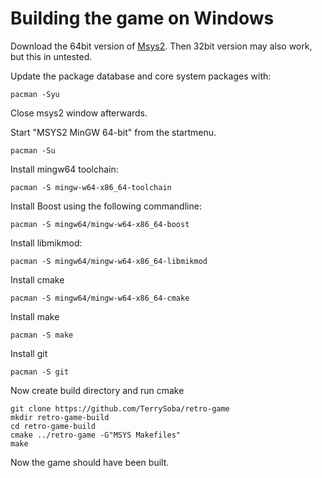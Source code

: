 # Building the game on Windows

Download the 64bit version of [Msys2](http://www.msys2.org/).
Then 32bit version may also work, but this in untested.

Update the package database and core system packages with:
```
pacman -Syu
```
Close msys2 window afterwards.

Start "MSYS2 MinGW 64-bit" from the startmenu.
```
pacman -Su
```

Install mingw64 toolchain:
```
pacman -S mingw-w64-x86_64-toolchain
```

Install Boost using the following commandline:
```
pacman -S mingw64/mingw-w64-x86_64-boost
```

Install libmikmod:
```
pacman -S mingw64/mingw-w64-x86_64-libmikmod
```

Install cmake
```
pacman -S mingw64/mingw-w64-x86_64-cmake
```

Install make
```
pacman -S make
```

Install git
```
pacman -S git
```

Now create build directory and run cmake
```
git clone https://github.com/TerrySoba/retro-game
mkdir retro-game-build
cd retro-game-build
cmake ../retro-game -G"MSYS Makefiles"
make
```

Now the game should have been built.